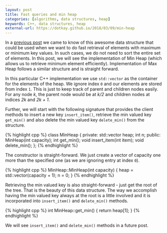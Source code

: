 ```yaml
---
layout: post
title: Fast queries and min heap
categories: [algorithms, data structures, heap]
keywords: C++, data structures, heap
external-url: https://dotkay.github.io/2018/03/09/min-heap
---
```


In a [previous post](https://dotkay.github.io/2018/03/06/heap) we came to know of this awesome data structure that could be used when we want to do fast retrieval of elements with maximum or minimum key values. In such cases, we do not need to sort the entire set of elements. In this post, we will see the implementation of Min Heap (which allows us to retrieve minimum element efficiently). Implementation of Max Heap follows a similar structure and is straight forward.

In this particular C++ implementation we use `std::vector` as the container for the elements of the heap. We ignore index `0` and our elements are stored from index `1`. This is just to keep track of parent and children nodes easily. For any node *k*, the parent node would be at *k/2* and children nodes at indices *2k* and *2k + 1*. 

Further, we will start with the following signature that provides the client methods to insert a new key `insert_item()`, retrieve the min valued key `get_min()` and also delete the min valued key `delete_min()` from the structure.

{% highlight cpp %}
class MinHeap
{
  private:
    std::vector<int> heap;
    int n;
  public:
    MinHeap(int capacity);
    int get_min();
    void insert_item(int item);
    void delete_min();
};
{% endhighlight %}

The constructor is straight-forward. We just create a vector of capacity one more than the specified one (as we are ignoring entry at index `0`).

{% highlight cpp %}
MinHeap::MinHeap(int capacity)
{
  heap = std::vector<int>(capacity + 1);
  n = 0;
}
{% endhighlight %}

Retrieving the min valued key is also straight-forward - just get the root of the tree. That is the beauty of this data structure. The way we accomplish having the min valued key always at the root is a little involved and it is incorporated into `insert_item()` and `delete_min()` methods.

{% highlight cpp %}
int MinHeap::get_min()
{
  return heap[1];
}
{% endhighlight %}

We will see `insert_item()` and `delete_min()` methods in a future post.






